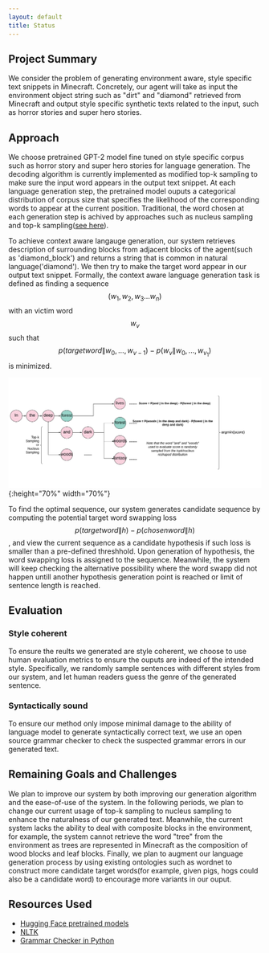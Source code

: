 ```yaml
---
layout: default
title: Status
---
```


## Project Summary

We consider the problem of generating environment aware, style specific text snippets in Minecraft. Concretely, our agent will take as input 
the environment object string such as "dirt" and "diamond" retrieved from Minecraft and output style specific synthetic texts related to 
the input, such as horror stories and super hero stories. 


## Approach

We choose pretrained GPT-2 model fine tuned on style specific corpus such as horror story and super hero stories for language generation. The decoding algorithm is currently
implemented as modified top-k sampling to make sure the input word appears in the output text snippet. At each language generation step, the pretrained model ouputs a categorical distribution of corpus size that specifies the likelihood of the corresponding words to appear at the current position. Traditional, the word chosen at each generation step is achived by approaches such as nucleus sampling and top-k sampling([see here](https://arxiv.org/pdf/1904.09751.pdf)). 

To achieve context aware langauge generation, our system retrieves description of surrounding blocks from adjacent blocks of the agent(such as 'diamond_block') and returns a string that is common in natural language('diamond'). We then try to make the target word appear in our output text snippet. Formally, the context aware language generation task is defined as finding a sequence $$(w_1,w_2,w_3... w_n)$$ with an victim word $$w_v$$ such that $$p(target word\|w_0, ... , w_{v-1})-p(w_v\|w_0, ... , w_{v_1})$$ is minimized. 

![](src/decoding.png){:height="70%" width="70%"}

To find the optimal sequence, our system generates candidate sequence by computing the potential target word swapping loss $$p(target word\|h)-p(chosen word\|h)$$, and view the current sequence as a candidate hypothesis if such loss is smaller than a pre-defined threshhold. Upon generation of hypothesis, the word swapping loss is assigned to the sequence. Meanwhile, the system will keep checking the alternative possibility where the word swapp did not happen untill another hypothesis generation point is reached or limit of sentence length is reached.



## Evaluation

### Style coherent

To ensure the reults we generated are style coherent, we choose to use human evaluation metrics to ensure the ouputs are indeed of the intended style. Specifically, we randomly sample sentences with different styles from our system, and let human readers guess the genre of the generated sentence. 

### Syntactically sound

To ensure our method only impose minimal damage to the ability of language model to generate syntactically correct text, we use an open source grammar checker to check the suspected grammar errors in our generated text.

## Remaining Goals and Challenges

We plan to improve our system by both improving our generation algorithm and the ease-of-use of the system. In the following periods, we plan to change our current usage of top-k sampling to nucleus sampling to enhance the naturalness of our generated text. Meanwhile, the current system lacks the ability to deal with composite blocks in the environment, for example, the system cannot retrieve the word "tree" from the environment as trees are represented in Minecraft as the composition of wood blocks and leaf blocks. Finally, we plan to augment our language generation process by using existing ontologies such as wordnet to construct more candidate target words(for example, given pigs, hogs could also be a candidate word) to encourage more variants in our ouput.

## Resources Used

* [Hugging Face pretrained models](https://huggingface.co/)
* [NLTK](https://www.nltk.org/)
* [Grammar Checker in Python](https://pypi.org/project/grammar-check/)
